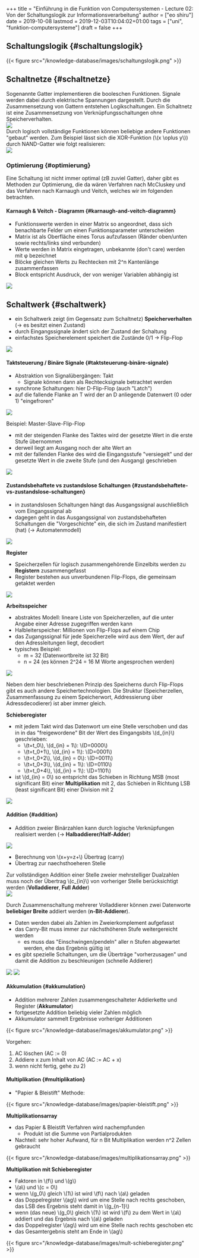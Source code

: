 +++
title = "Einführung in die Funktion von Computersystemen - Lecture 02: Von der Schaltungslogik zur Informationsverarbeitung"
author = ["eo shiru"]
date = 2019-10-08
lastmod = 2019-12-03T10:04:02+01:00
tags = ["uni", "funktion-computersysteme"]
draft = false
+++

## Schaltungslogik {#schaltungslogik}

{{< figure src="/knowledge-database/images/schaltungslogik.png" >}}


## Schaltnetze {#schaltnetze}

Sogenannte Gatter implementieren die booleschen Funktionen. Signale werden dabei durch elektrische Spannungen dargestellt. Durch die Zusammensetzung von Gattern entstehen Logikschaltungen. Ein Schaltnetz ist eine Zusammensetzung von Verknüpfungsschaltungen ohne Speicherverhalten.<br />
![](/knowledge-database/images/gatter.png)<br />
Durch logisch vollständige Funktionen können beliebige andere Funktionen "gebaut" werden. Zum Beispiel lässt sich die XOR-Funktion (\\(x \oplus y\\)) durch NAND-Gatter wie folgt realisieren:<br />
![](/knowledge-database/images/xor-nand.png)<br />


### Optimierung {#optimierung}

Eine Schaltung ist nicht immer optimal (zB zuviel Gatter), daher gibt es Methoden zur Optimierung, die da wären Verfahren nach McCluskey und das Verfahren nach Karnaugh und Veitch, welches wir im folgenden betrachten.


#### Karnaugh & Veitch - Diagramm {#karnaugh-and-veitch-diagramm}

-   Funktionswerte werden in einer Matrix so angeordnet, dass sich benachbarte Felder um einen Funktionsparameter unterscheiden
-   Matrix ist als Oberfläche eines Torus aufzufassen (Ränder oben/unten sowie rechts/links sind verbunden)
-   Werte werden in Matrix eingetragen, unbekannte (don't care) werden mit &phi; bezeichnet
-   Blöcke gleichen Werts zu Rechtecken mit 2^n Kantenlänge zusammenfassen
-   Block entspricht Ausdruck, der von weniger Variablen abhängig ist

![](/knowledge-database/images/kv-beispiel.png)<br />


## Schaltwerk {#schaltwerk}

-   ein Schaltwerk zeigt (im Gegensatz zum Schaltnetz) **Speicherverhalten** (&rarr; es besitzt einen Zustand)
-   durch Eingangssignale ändert sich der Zustand der Schaltung
-   einfachstes Speicherelement speichert die Zustände 0/1 &rarr; Flip-Flop

![](/knowledge-database/images/schaltwerk.png)<br />


#### Taktsteuerung / Binäre Signale {#taktsteuerung-binäre-signale}

-   Abstraktion von Signalübergängen: Takt
    -   Signale können dann als Rechtecksignale betrachtet werden
-   synchrone Schaltungen: hier D-Flip-Flop (auch "Latch")
-   auf die fallende Flanke an T wird der an D anliegende Datenwert (0 oder 1) "eingefroren"

![](/knowledge-database/images/d-flip-flop.png)<br />

Beispiel: Master-Slave-Flip-Flop<br />

-   mit der steigenden Flanke des Taktes wird der gesetzte Wert in die erste Stufe übernommen
-   derweil liegt am Ausgang noch der alte Wert an
-   mit der fallenden Flanke des wird die Eingangsstufe "versiegelt" und der gesetzte Wert in die zweite Stufe (und den Ausgang) geschrieben

![](/knowledge-database/images/master-slave-flip-flop.png)<br />


#### Zustandsbehaftete vs zustandslose Schaltungen {#zustandsbehaftete-vs-zustandslose-schaltungen}

-   in zustandslosen Schaltungen hängt das Ausgangssignal auschließlich vom Eingangssignal ab
-   dagegen geht in das Ausgangssignal von zustandsbehafteten Schaltungen die "Vorgeschichte" ein, die sich im Zustand manifestiert (hat) (&rarr; Automatenmodell)

![](/knowledge-database/images/zustandslos-zustandsbehaftet.png)<br />

**Register**

-   Speicherzellen für logisch zusammengehörende Einzelbits werden zu **Registern** zusammengefasst
-   Register bestehen aus unverbundenen Flip-Flops, die gemeinsam getaktet werden

![](/knowledge-database/images/register.png)<br />

**Arbeitsspeicher**

-   abstraktes Modell: lineare Liste von Speicherzellen, auf die unter Angabe einer Adresse zugegriffen werden kann
-   Halbleiterspeicher: Millionen von Flip-Flops auf einem Chip
-   das Zugangssignal für jede Speicherzelle wird aus dem Wert, der auf den Adressleitungen liegt, decodiert
-   typisches Beispiel:
    -   m = 32 (Datenwortbreite ist 32 Bit)
    -   n = 24 (es können 2^24 = 16 M Worte angesprochen werden)

![](/knowledge-database/images/arbeitsspeicher.png)<br />

Neben dem hier beschriebenen Prinzip des Speicherns durch Flip-Flops gibt es auch andere Speichertechnologien. Die Struktur (Speicherzellen, Zusammenfassung zu einem Speicherwort, Addressierung über Adressdecodierer) ist aber immer gleich.

**Schieberegister**

-   mit jedem Takt wird das Datenwort um eine Stelle verschoben und das in in das "freigewordene" Bit der Wert des Eingangsbits \\(d\_{in}\\) geschrieben:
    -   \\(t=t\_0\\), \\(d\_{in} = 1\\): \\(D=0000\\)
    -   \\(t=t\_0+1\\), \\(d\_{in} = 1\\): \\(D=0001\\)
    -   \\(t=t\_0+2\\), \\(d\_{in} = 0\\): \\(D=0011\\)
    -   \\(t=t\_0+3\\), \\(d\_{in} = 1\\): \\(D=0110\\)
    -   \\(t=t\_0+4\\), \\(d\_{in} = 1\\): \\(D=1101\\)
-   ist \\(d\_{in} = 0\\)  so entspricht das Schieben in Richtung MSB (most significant Bit) einer **Multiplikation** mit 2, das Schieben in Richtung LSB (least significant Bit) einer Division mit 2

![](/knowledge-database/images/schieberegister.png)<br />


#### Addition {#addition}

-   Addition zweier Binärzahlen kann durch logische Verknüpfungen realisiert werden (&rarr; **Halbaddierer/Half-Adder**)

![](/knowledge-database/images/halfadder.png)<br />

-   Berechnung von \\(x+y=z+\\) Übertrag (carry)
-   Übertrag zur naechsthoeheren Stelle

Zur vollständigen Addition einer Stelle zweier mehrstelliger Dualzahlen muss noch der Übertrag \\(c\_{in}\\) von vorheriger Stelle berücksichtigt werden (**Volladdierer**, **Full Adder**)<br />
![](/knowledge-database/images/fulladder.png)<br />

Durch Zusammenschaltung mehrerer Volladdierer können zwei Datenworte **beliebiger Breite** addiert werden (**n-Bit-Addierer**).

-   Daten werden dabei als Zahlen im Zweierkomplement aufgefasst
-   das Carry-Bit muss immer zur nächsthöheren Stufe weitergereicht werden
    -   es muss das "Einschwingen/pendeln" aller n Stufen abgewartet werden, ehe das Ergebnis gültig ist
-   es gibt spezielle Schaltungen, um die Überträge "vorherzusagen" und damit die Addition zu beschleunigen (schnelle Addierer)

![](/knowledge-database/images/n-bit-addierer1.png)
![](/knowledge-database/images/n-bit-addierer2.png)<br />


#### Akkumulation {#akkumulation}

-   Addition mehrerer Zahlen zusammengeschalteter Addierkette und Register (**Akkumulator**)
-   fortgesetzte Addition beliebig vieler Zahlen möglich
-   Akkumulator sammelt Ergebnisse vorheriger Additionen

{{< figure src="/knowledge-database/images/akkumulator.png" >}}

Vorgehen:

1.  AC löschen (AC := 0)
2.  Addiere x zum Inhalt von AC (AC := AC + x)
3.  wenn nicht fertig, gehe zu 2)


#### Multiplikation {#multiplikation}

-   "Papier & Bleistift" Methode:

{{< figure src="/knowledge-database/images/papier-bleistift.png" >}}

**Multiplikationsarray**

-   das Papier & Bleistift Verfahren wird nachempfunden
    -   Produkt ist die Summe von Partialprodukten
-   Nachteil: sehr hoher Aufwand, für n Bit Multiplikation werden n^2 Zellen gebraucht

{{< figure src="/knowledge-database/images/multiplikationsarray.png" >}}

**Multiplikation mit Schieberegister**

-   Faktoren in \\(f\\) und \\(g\\)
-   \\(a\\) und \\(c = 0\\)
-   wenn \\(g\_0\\) gleich \\(1\\) ist wird \\(f\\) nach \\(a\\) geladen
-   das Doppelregister \\(ag\\) wird um eine Stelle nach rechts geschoben, das LSB des Ergebnis steht damit in \\(g\_{n-1}\\)
-   wenn (das neue) \\(g\_0\\) gleich \\(1\\) ist wird \\(f\\) zu dem Wert in \\(a\\) addiert und das Ergebnis nach \\(a\\) geladen
-   das Doppelregister \\(ag\\) wird um eine Stelle nach rechts geschoben etc
-   das Gesamtergebnis steht am Ende in \\(ag\\)

{{< figure src="/knowledge-database/images/mult-schieberegister.png" >}}
